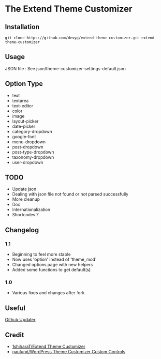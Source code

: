 # The Extend Theme Customizer

## Installation

```
git clone https://github.com/devyg/extend-theme-customizer.git extend-theme-customizer
```

## Usage

JSON file : See json/theme-customizer-settings-default.json

## Option Type

* text
* textarea
* text-editor
* color
* image
* layout-picker
* date-picker
* category-dropdown
* google-font
* menu-dropdown
* post-dropdown
* post-type-dropdown
* taxonomy-dropdown
* user-dropdown

## TODO

* Update json
* Dealing with json file not found or not parsed successfully
* More cleanup
* Doc
* Internationalization
* Shortcodes ?

## Changelog

### 1.1
* Beginning to feel more stable
* Now uses 'option' instead of 'theme_mod'
* Changed options page with new helpers
* Added some functions to get default(s)

### 1.0
* Various fixes and changes after fork

## Useful

[Github Updater](https://github.com/afragen/github-updater)

## Credit

* [1shiharaT/Extend Theme Customizer](https://github.com/1shiharaT/extend-theme-customizer)
* [paulund/WordPress Theme Customizer Custom Controls](https://github.com/paulund/wordpress-theme-customizer-custom-controls)
